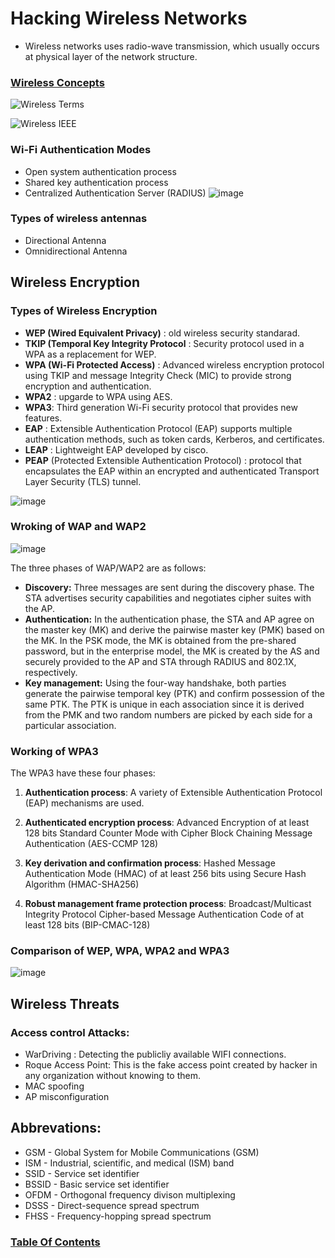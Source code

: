 # Hacking Wireless Networks

- Wireless networks uses radio-wave transmission, which usually occurs at physical layer of the network structure.

### <u>Wireless Concepts</u>
![Wireless Terms](/images/wireless_terms.png)

![Wireless IEEE](/images/wireless_ieee.png)

### Wi-Fi Authentication Modes
- Open system authentication process
- Shared key authentication process
- Centralized Authentication Server (RADIUS)
  ![image](https://github.com/user-attachments/assets/1a834362-ad5c-4d03-a0ce-01734ddc7ff3)

### Types of wireless antennas
- Directional Antenna
- Omnidirectional Antenna

## Wireless Encryption

### Types of Wireless Encryption
- **WEP (Wired Equivalent Privacy)** : old wireless security standarad.
- **TKIP (Temporal Key Integrity Protocol** : Security protocol used in a WPA as a replacement for WEP.
- **WPA (Wi-Fi Protected Access)** : Advanced wireless encryption protocol using TKIP and message Integrity Check (MIC) to provide strong encryption and authentication.
- **WPA2** : upgarde to WPA using AES.
- **WPA3**: Third generation Wi-Fi security protocol that provides new features.
- **EAP** : Extensible Authentication Protocol (EAP) supports multiple authentication methods, such as token cards, Kerberos, and certificates.
- **LEAP** : Lightweight EAP developed by cisco.
- **PEAP** (Protected Extensible Authentication Protocol) : protocol that encapsulates the EAP within an encrypted and authenticated Transport Layer Security (TLS) tunnel.

![image](https://github.com/user-attachments/assets/096506d9-f323-478a-9351-a16cc954496f)


### Wroking of WAP and WAP2 
![image](https://github.com/user-attachments/assets/086a3f73-234b-4bca-9e74-52c098ca277f)

The three phases of WAP/WAP2 are as follows:
- **Discovery:** Three messages are sent during the discovery phase. The STA advertises security capabilities and negotiates cipher suites with the AP.
- **Authentication:** In the authentication phase, the STA and AP agree on the master key (MK) and derive the pairwise master key (PMK) based on the MK. In the PSK mode, the MK is obtained from the pre-shared password, but in the enterprise model, the MK is created by the AS and securely provided to the AP and STA through RADIUS and 802.1X, respectively.
- **Key management:** Using the four-way handshake, both parties generate the pairwise temporal key (PTK) and confirm possession of the same PTK. The PTK is unique in each association since it is derived from the PMK and two random numbers are picked by each side for a particular association.

### Working of WPA3
The WPA3 have these four phases:
1. **Authentication process**: A variety of Extensible Authentication Protocol (EAP) mechanisms are used.

2. **Authenticated encryption process**: Advanced Encryption of at least 128 bits Standard Counter Mode with Cipher Block Chaining Message Authentication (AES-CCMP 128)

3. **Key derivation and confirmation process**: Hashed Message Authentication Mode (HMAC) of at least 256 bits using Secure Hash Algorithm (HMAC-SHA256)

4. **Robust management frame protection process**: Broadcast/Multicast Integrity Protocol Cipher-based Message Authentication Code of at least 128 bits (BIP-CMAC-128)

### Comparison of WEP, WPA, WPA2 and WPA3
![image](https://github.com/user-attachments/assets/7be33f66-7cd6-4729-8abf-d3103ba15810)

## Wireless Threats
### Access control Attacks:
- WarDriving : Detecting the publicliy available WIFI connections.
- Roque Access Point: This is the fake access point created by hacker in any organization without knowing to them.
- MAC spoofing
- AP misconfiguration


### 

## Abbrevations:
- GSM - Global System for Mobile Communications (GSM)
- ISM - Industrial, scientific, and medical (ISM) band
- SSID - Service set identifier
- BSSID - Basic service set identifier
- OFDM - Orthogonal frequency divison multiplexing
- DSSS - Direct-sequence spread spectrum
- FHSS - Frequency-hopping spread spectrum


### [Table Of Contents](https://karsyboy.github.io/CEHv10_Ultimate_Study_Guide/)

